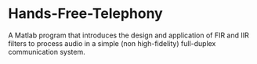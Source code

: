 # Hands-Free-Telephony
A Matlab program that introduces the design and application of FIR and IIR filters to process audio in a simple (non high-fidelity) full-duplex communication system.
